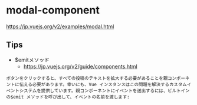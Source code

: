 # modal-component
https://jp.vuejs.org/v2/examples/modal.html

## Tips
- $emitメソッド
    - https://jp.vuejs.org/v2/guide/components.html<Paste>
```
ボタンをクリックすると、すべての投稿のテキストを拡大する必要があることを親コンポーネントに伝える必要があります。幸いにも、Vue インスタンスはこの問題を解決するカスタムイベントシステムを提供しています。親コンポーネントにイベントを送出するには、ビルトインの$emit メソッドを呼び出して、イベントの名前を渡します:
```
